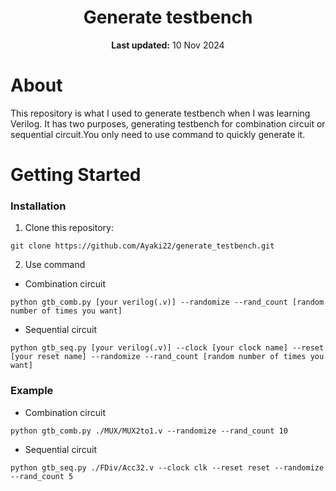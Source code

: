 <center>
    <h1 align="center">Generate testbench</h1>
    <p align="center">
        <strong>Last updated:</strong> 10 Nov 2024<br>
    </p> 
</center>

# About
This repository is what I used to generate testbench when I was learning Verilog. It has two purposes, generating testbench for combination circuit or sequential circuit.You only need to use command to quickly generate it.

# Getting Started
### Installation
1. Clone this repository:
```
git clone https://github.com/Ayaki22/generate_testbench.git
```
2. Use command
* Combination circuit
```
python gtb_comb.py [your verilog(.v)] --randomize --rand_count [random number of times you want]
```
* Sequential circuit
```
python gtb_seq.py [your verilog(.v)] --clock [your clock name] --reset [your reset name] --randomize --rand_count [random number of times you want]
```

### Example
* Combination circuit
```
python gtb_comb.py ./MUX/MUX2to1.v --randomize --rand_count 10  
```
* Sequential circuit
```
python gtb_seq.py ./FDiv/Acc32.v --clock clk --reset reset --randomize --rand_count 5
```